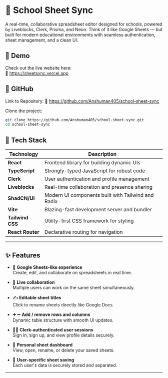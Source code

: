 # 🧠 School Sheet Sync

A real-time, collaborative spreadsheet editor designed for schools, powered by Liveblocks, Clerk, Prisma, and Neon. Think of it like Google Sheets — but built for modern educational environments with seamless authentication, sheet management, and a clean UI.

## 🚀 Demo

Check out the live website here:  
🔗 https://sheetsync.vercel.app

## 🔗 GitHub

Link to Repository: 
🔗 https://github.com/Anshuman405/school-sheet-sync

Clone the project:

```bash
git clone https://github.com/Anshuman405/school-sheet-sync.git
cd school-sheet-sync
```

## 🧰 Tech Stack

| Technology        | Description                                         |
|------------------|-----------------------------------------------------|
| **React**         | Frontend library for building dynamic UIs          |
| **TypeScript**    | Strongly-typed JavaScript for robust code          |
| **Clerk**         | User authentication and profile management         |
| **Liveblocks**    | Real-time collaboration and presence sharing       |
| **ShadCN/UI**     | Modern UI components built with Tailwind and Radix |
| **Vite**          | Blazing-fast development server and bundler        |
| **Tailwind CSS**  | Utility-first CSS framework for styling            |
| **React Router**  | Declarative routing for navigation                 |

---

## ✨ Features

- 📄 **Google Sheets-like experience**  
  Create, edit, and collaborate on spreadsheets in real time.

- 🔄 **Live collaboration**  
  Multiple users can work on the same sheet simultaneously.

- ✍️ **Editable sheet titles**  
  Click to rename sheets directly like Google Docs.

- ➕ ➖ **Add / remove rows and columns**  
  Dynamic table structure with smooth UI updates.

- 🧑‍💻 **Clerk-authenticated user sessions**  
  Sign in, sign up, and view profile details securely.

- 📂 **Personal sheet dashboard**  
  View, open, rename, or delete your saved sheets.

- 🔐 **User-specific sheet saving**  
  Each user's data is securely stored and separated.

---



